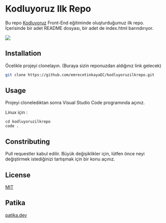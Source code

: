 # Kodluyoruz Ilk Repo

Bu repo [Kodluyoruz](https://kodluyoruz.org/) Front-End eğitiminde oluşturduğumuz ilk repo. İçerisinde bir adet README dosyası, bir adet de index.html barındırıyor.

![](img/Screenshot_1.png)



## Installation

Öcelikle projeyi clonelayın. (Buraya sizin reponuzdan aldığınız link gelecek)

```bash
git clone https://github.com/emrecetinkayaEC/kodluyoruzilkrepo.git
```

## Usage

Projeyi cloneledıktan sonra Visual Studio Code programında açınız.

Linux için :

```linux
cd kodluyoruzilkrepo
code .
```

## Constributing

Pull requestler kabul edilir. Büyük değişiklikler için, lütfen önce neyi değiştirmek istediğinizi tartışmak için bir konu açınız.

## License

[MIT](https://choosealicense.com/licenses/mit/) 

## Patika

[patika.dev](https://app.patika.dev/)